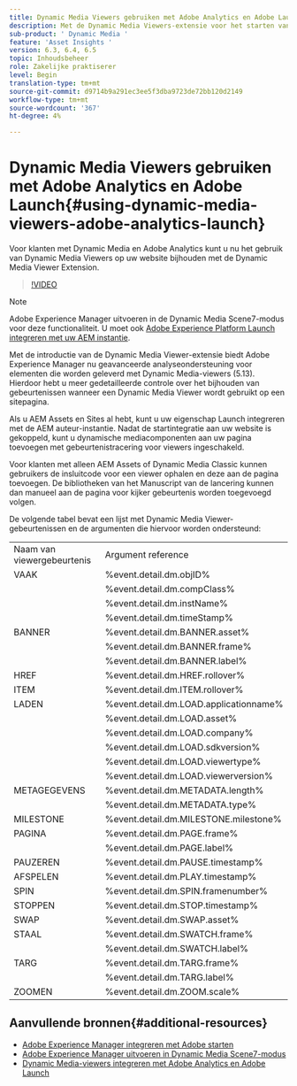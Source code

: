 ```yaml
---
title: Dynamic Media Viewers gebruiken met Adobe Analytics en Adobe Launch
description: Met de Dynamic Media Viewers-extensie voor het starten van Adobe en de release van Dynamic Media Viewers 5.13 kunnen klanten van Dynamic Media, Adobe Analytics en Adobe Launch gebeurtenissen en gegevens gebruiken die specifiek zijn voor de Dynamic Media Viewers in hun configuratie voor het starten van Adobe.
sub-product: ' Dynamic Media '
feature: 'Asset Insights '
version: 6.3, 6.4, 6.5
topic: Inhoudsbeheer
role: Zakelijke praktiserer
level: Begin
translation-type: tm+mt
source-git-commit: d9714b9a291ec3ee5f3dba9723de72bb120d2149
workflow-type: tm+mt
source-wordcount: '367'
ht-degree: 4%

---
```



# Dynamic Media Viewers gebruiken met Adobe Analytics en Adobe Launch{#using-dynamic-media-viewers-adobe-analytics-launch}

Voor klanten met Dynamic Media en Adobe Analytics kunt u nu het gebruik van Dynamic Media Viewers op uw website bijhouden met de Dynamic Media Viewer Extension.

>[!VIDEO](https://video.tv.adobe.com/v/29308/?quality=12&learn=on)

>[!NOTE]
>
> Adobe Experience Manager uitvoeren in de Dynamic Media Scene7-modus voor deze functionaliteit. U moet ook [Adobe Experience Platform Launch integreren met uw AEM instantie](https://docs.adobe.com/content/help/en/experience-manager-learn/sites/integrations/adobe-launch-integration-tutorial-understand.html).

Met de introductie van de Dynamic Media Viewer-extensie biedt Adobe Experience Manager nu geavanceerde analyseondersteuning voor elementen die worden geleverd met Dynamic Media-viewers (5.13). Hierdoor hebt u meer gedetailleerde controle over het bijhouden van gebeurtenissen wanneer een Dynamic Media Viewer wordt gebruikt op een sitepagina.

Als u AEM Assets en Sites al hebt, kunt u uw eigenschap Launch integreren met de AEM auteur-instantie. Nadat de startintegratie aan uw website is gekoppeld, kunt u dynamische mediacomponenten aan uw pagina toevoegen met gebeurtenistracering voor viewers ingeschakeld.

Voor klanten met alleen AEM Assets of Dynamic Media Classic kunnen gebruikers de insluitcode voor een viewer ophalen en deze aan de pagina toevoegen. De bibliotheken van het Manuscript van de lancering kunnen dan manueel aan de pagina voor kijker gebeurtenis worden toegevoegd volgen.

De volgende tabel bevat een lijst met Dynamic Media Viewer-gebeurtenissen en de argumenten die hiervoor worden ondersteund:

<table>
   <tbody>
      <tr>
         <td>Naam van viewergebeurtenis</td>
         <td>Argument reference</td>
      </tr>
      <tr>
         <td> VAAK </td>
         <td> %event.detail.dm.objID% </td>
      </tr>
      <tr>
         <td> </td>
         <td> %event.detail.dm.compClass% </td>
      </tr>
      <tr>
         <td> </td>
         <td> %event.detail.dm.instName% </td>
      </tr>
      <tr>
         <td> </td>
         <td> %event.detail.dm.timeStamp% </td>
      </tr>
      <tr>
         <td> BANNER <br></td>
         <td> %event.detail.dm.BANNER.asset% </td>
      </tr>
      <tr>
         <td> </td>
         <td> %event.detail.dm.BANNER.frame% </td>
      </tr>
      <tr>
         <td> </td>
         <td> %event.detail.dm.BANNER.label% </td>
      </tr>
      <tr>
         <td> HREF </td>
         <td> %event.detail.dm.HREF.rollover% </td>
      </tr>
      <tr>
         <td> ITEM </td>
         <td> %event.detail.dm.ITEM.rollover% </td>
      </tr>
      <tr>
         <td> LADEN </td>
         <td> %event.detail.dm.LOAD.applicationname% </td>
      </tr>
      <tr>
         <td><strong> </strong></td>
         <td> %event.detail.dm.LOAD.asset% </td>
      </tr>
      <tr>
         <td><strong> </strong></td>
         <td> %event.detail.dm.LOAD.company% </td>
      </tr>
      <tr>
         <td><strong> </strong></td>
         <td> %event.detail.dm.LOAD.sdkversion% </td>
      </tr>
      <tr>
         <td><strong> </strong></td>
         <td> %event.detail.dm.LOAD.viewertype% </td>
      </tr>
      <tr>
         <td><strong> </strong></td>
         <td> %event.detail.dm.LOAD.viewerversion% </td>
      </tr>
      <tr>
         <td> METAGEGEVENS </td>
         <td> %event.detail.dm.METADATA.length% </td>
      </tr>
      <tr>
         <td> </td>
         <td> %event.detail.dm.METADATA.type% </td>
      </tr>
      <tr>
         <td> MILESTONE </td>
         <td> %event.detail.dm.MILESTONE.milestone% </td>
      </tr>
      <tr>
         <td> PAGINA </td>
         <td> %event.detail.dm.PAGE.frame% </td>
      </tr>
      <tr>
         <td> </td>
         <td> %event.detail.dm.PAGE.label% </td>
      </tr>
      <tr>
         <td> PAUZEREN </td>
         <td> %event.detail.dm.PAUSE.timestamp% </td>
      </tr>
      <tr>
         <td> AFSPELEN </td>
         <td> %event.detail.dm.PLAY.timestamp% </td>
      </tr>
      <tr>
         <td> SPIN </td>
         <td> %event.detail.dm.SPIN.framenumber% </td>
      </tr>
      <tr>
         <td> STOPPEN </td>
         <td> %event.detail.dm.STOP.timestamp% </td>
      </tr>
      <tr>
         <td> SWAP </td>
         <td> %event.detail.dm.SWAP.asset% </td>
      </tr>
      <tr>
         <td> STAAL </td>
         <td> %event.detail.dm.SWATCH.frame% </td>
      </tr>
      <tr>
         <td> </td>
         <td> %event.detail.dm.SWATCH.label% </td>
      </tr>
      <tr>
         <td> TARG </td>
         <td> %event.detail.dm.TARG.frame% </td>
      </tr>
      <tr>
         <td> </td>
         <td> %event.detail.dm.TARG.label% </td>
      </tr>
      <tr>
         <td> ZOOMEN </td>
         <td> %event.detail.dm.ZOOM.scale% </td>
      </tr>
   </tbody>
</table>

## Aanvullende bronnen{#additional-resources}

* [Adobe Experience Manager integreren met Adobe starten](https://docs.adobe.com/content/help/en/experience-manager-learn/sites/integrations/adobe-launch-integration-tutorial-understand.html)
* [Adobe Experience Manager uitvoeren in Dynamic Media Scene7-modus](https://helpx.adobe.com/experience-manager/6-5/assets/using/config-dms7.html)
* [Dynamic Media-viewers integreren met Adobe Analytics en Adobe Launch](https://helpx.adobe.com/experience-manager/6-5/assets/using/launch.html)
